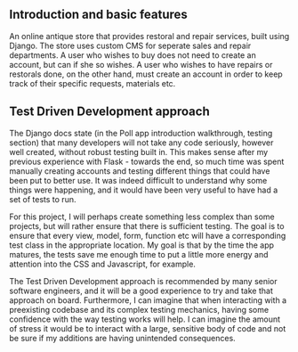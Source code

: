## Introduction and basic features

An online antique store that provides restoral and repair services, 
built using Django. The store uses custom CMS for seperate sales and repair
departments. A user who wishes to buy does not need to create an account, but
can if she so wishes. A user who wishes to have repairs or restorals done, on
the other hand, must create an account in order to keep track of their specific
requests, materials etc. 


## Test Driven Development approach

The Django docs state (in the Poll app introduction walkthrough, testing
section) that many developers will not take any code seriously, however well 
created, without robust testing built in. This makes sense after my previous
experience with Flask - towards the end, so much time was spent manually 
creating accounts and testing different things that could have been put to 
better use. It was indeed difficult to understand why some things were 
happening, and it would have been very useful to have had a set of tests to
run. 

For this project, I will perhaps create something less complex than some 
projects, but will rather ensure that there is sufficient testing. The goal 
is to ensure that every view, model, form, function etc will have a 
corresponding test class in the appropriate location. My goal is that by the 
time the app matures, the tests save me enough time to put a little more 
energy and attention into the CSS and Javascript, for example. 

The Test Driven Development approach is recommended by many senior software
engineers, and it will be a good experience to try and take that approach on
board. Furthermore, I can imagine that when interacting with a preexisting 
codebase and its complex testing mechanics, having some confidence with the 
way testing works will help. I can imagine the amount of stress it would be
to interact with a large, sensitive body of code and not be sure if my
additions are having unintended consequences. 
